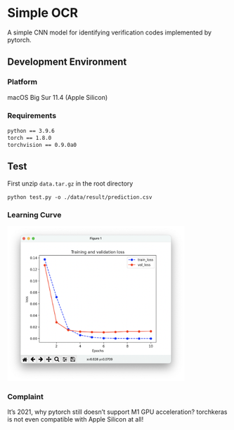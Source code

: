 # Simple OCR
A simple CNN model for identifying verification codes implemented by pytorch.

## Development Environment

### Platform
macOS Big Sur 11.4 (Apple Silicon)

### Requirements
```angular2html
python == 3.9.6
torch == 1.8.0
torchvision == 0.9.0a0
```

## Test
First unzip <code>data.tar.gz</code> in the root directory
```shell
python test.py -o ./data/result/prediction.csv
```

### Learning Curve
<img src="./learning_curve.png" width=80%></img>

### Complaint
It’s 2021, why pytorch still doesn’t support M1 GPU acceleration? torchkeras is not even compatible with Apple Silicon at all!